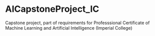 # AICapstoneProject_IC
Capstone project, part of requirements for Professsional Certificate of Machine Learning and Artificial Intelligence (Imperial College)
